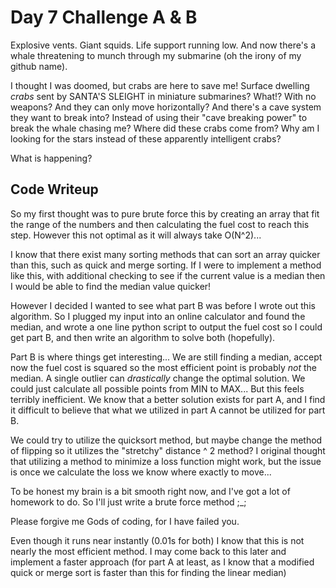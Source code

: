 # Day 7 Challenge A & B

Explosive vents. Giant squids. Life support running low. And now there's a whale threatening to munch through my submarine (oh the irony of my github name).

I thought I was doomed, but crabs are here to save me! Surface dwelling *crabs* sent by SANTA'S SLEIGHT in miniature submarines? What!? With no weapons? And they can only move horizontally? And there's a cave system they want to break into? Instead of using their "cave breaking power" to break the whale chasing me? Where did these crabs come from? Why am I looking for the stars instead of these apparently intelligent crabs?

What is happening?

## **Code Writeup**

So my first thought was to pure brute force this by creating an array that fit the range of the numbers and then calculating the fuel cost to reach this step. However this not optimal as it will always take O(N^2)...

I know that there exist many sorting methods that can sort an array quicker than this, such as quick and merge sorting. If I were to implement a method like this, with additional checking to see if the current value is a median then I would be able to find the median value quicker!

However I decided I wanted to see what part B was before I wrote out this algorithm. So I plugged my input into an online calculator and found the median, and wrote a one line python script to output the fuel cost so I could get part B, and then write an algorithm to solve both (hopefully).

Part B is where things get interesting... We are still finding a median, accept now the fuel cost is squared so the most efficient point is probably *not* the median. A single outlier can *drastically* change the optimal solution. We could just calculate all possible points from MIN to MAX... But this feels terribly inefficient. We know that a better solution exists for part A, and I find it difficult to believe that what we utilized in part A cannot be utilized for part B.

We could try to utilize the quicksort method, but maybe change the method of flipping so it utilizes the "stretchy" distance ^ 2 method? I original thought that utilizing a method to minimize a loss function might work, but the issue is once we calculate the loss we know where exactly to move...

To be honest my brain is a bit smooth right now, and I've got a lot of homework to do. So I'll just write a brute force method ;_;

Please forgive me Gods of coding, for I have failed you.

Even though it runs near instantly (0.01s for both) I know that this is not nearly the most efficient method. I may come back to this later and implement a faster approach (for part A at least, as I know that a modified quick or merge sort is faster than this for finding the linear median)
